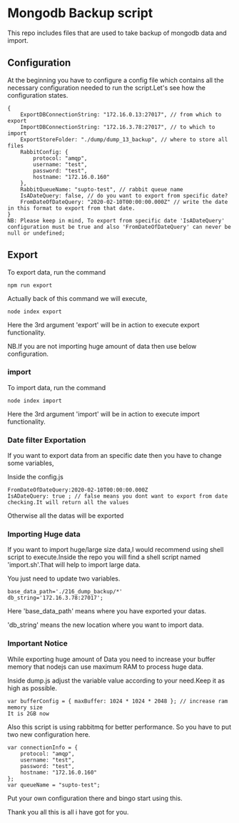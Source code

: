 # Mongodb Backup script

This repo includes files that are used to take backup of mongodb data and import.

## Configuration
At the beginning you have to configure a config file which contains all the necessary configuration needed to run the script.Let's see how the configuration states.

```
{
    ExportDBConnectionString: "172.16.0.13:27017", // from which to export
    ImportDBConnectionString: "172.16.3.78:27017", // to which to import
    ExportStoreFolder: "./dump/dump_13_backup", // where to store all files
    RabbitConfig: {
        protocol: "amqp",
        username: "test",
        password: "test",
        hostname: "172.16.0.160"
    },
    RabbitQueueName: "supto-test", // rabbit queue name
    IsADateQuery: false, // do you want to export from specific date?
    FromDateOfDateQuery: "2020-02-10T00:00:00.000Z" // write the date in this format to export from that date.
}
NB: Please keep in mind, To export from specific date 'IsADateQuery' configuration must be true and also 'FromDateOfDateQuery' can never be null or undefined;

```

## Export

To export data, run the command 
```
npm run export
```
Actually back of this command we will execute,

```
node index export
```

Here the 3rd argument 'export' will be in action to execute export functionality.

NB.If you are not importing huge amount of data then use below configuration.
### import

To import data, run the command 
```
node index import
```
Here the 3rd argument 'import' will be in action to execute import functionality.

### Date filter Exportation

If you want to export data from an specific date then you have to change some variables,

Inside the config.js
```
FromDateOfDateQuery:2020-02-10T00:00:00.000Z
IsADateQuery: true ; // false means you dont want to export from date checking.It will return all the values
```
Otherwise all the datas will be exported

### Importing Huge data
If you want to import huge/large size data,I would recommend using shell script to execute.Inside the repo you will find a shell script named 'import.sh'.That will help to import large data.

You just need to update two variables.
```
base_data_path='./216_dump_backup/*'
db_string='172.16.3.78:27017';
```
Here 'base_data_path' means where you have exported your datas.

'db_string' means the new location where you want to import data.


### Important Notice
While exporting huge amount of Data you need to increase your buffer memory that nodejs can use maximum RAM to process huge data.

Inside dump.js adjust the variable value according to your need.Keep it as high as possible.
```
var bufferConfig = { maxBuffer: 1024 * 1024 * 2048 }; // increase ram memory size
It is 2GB now
```

Also this script is using rabbitmq for better performance. So you have to put two new configuration here.

```
var connectionInfo = {
    protocol: "amqp",
    username: "test",
    password: "test",
    hostname: "172.16.0.160"
};
var queueName = "supto-test";
```
Put your own configuration there and bingo start using this.


Thank you all this is all i have got for you.
